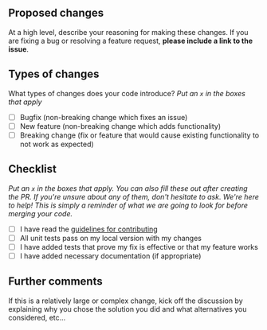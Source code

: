 ## Proposed changes

At a high level, describe your reasoning for making these changes. If you are fixing a bug or resolving a feature request, **please include a link to the issue**.

## Types of changes

What types of changes does your code introduce?
_Put an `x` in the boxes that apply_

- [ ] Bugfix (non-breaking change which fixes an issue)
- [ ] New feature (non-breaking change which adds functionality)
- [ ] Breaking change (fix or feature that would cause existing functionality to not work as expected)

## Checklist

_Put an `x` in the boxes that apply. You can also fill these out after creating the PR. If you're unsure about any of them, don't hesitate to ask. We're here to help! This is simply a reminder of what we are going to look for before merging your code._

- [ ] I have read the [guidelines for contributing](https://github.com/noirbizarre/flask-restplus-udata/blob/master/CONTRIBUTING.rst)
- [ ] All unit tests pass on my local version with my changes
- [ ] I have added tests that prove my fix is effective or that my feature works
- [ ] I have added necessary documentation (if appropriate)

## Further comments

If this is a relatively large or complex change, kick off the discussion by explaining why you chose the solution you did and what alternatives you considered, etc...
